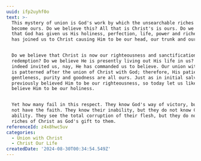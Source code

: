 ```yaml
---
uuid: ifp2uyhf0o
text: >-
  This mystery of union is God's work by which the unsearchable riches of Christ
  become ours. Do we believe this? All that is Christ's is ours. Do we believe
  that God has given us His holiness, perfection, life, power and riches? God
  has joined us to Christ causing Him to be our head, our trunk and our food.


  Do we believe that Christ is now our righteousness and sanctification and
  redemption? Do we believe He is presently living out His life in us? God has
  indeed invited us, nay, He has commanded us to believe. Our union with Christ
  is patterned after the union of Christ with God; therefore, His patience,
  gentleness, purity and goodness are all ours. Just as in initial salvation we
  previously believed Him to be our righteousness, so today let us likewise
  believe Him to be our holiness.


  Yet how many fail in this respect. They know God's way of victory, but they do
  not have the faith. They know their inability, but they do not know Christ's
  ability. They see the total corruption of their flesh, but they do not see the
  riches of Christ as God's gift to them.
referenceId: z4x8hwc5uv
categories:
  - Union with Christ
  - Christ Our Life
createdDate: '2024-08-30T00:34:54.549Z'
---
```


